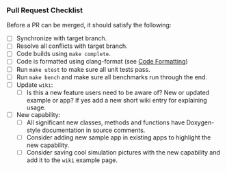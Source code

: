 ### Pull Request Checklist

Before a PR can be merged, it should satisfy the following:
- [ ] Synchronize with target branch.
- [ ] Resolve all conflicts with target branch.
- [ ] Code builds using `make complete`.
- [ ] Code is formatted using clang-format (see [Code Formatting](https://bitbucket.org/zulianp/utopia/wiki/Code%20formatting))
- [ ] Run `make utest` to make sure all unit tests pass.
- [ ] Run `make bench` and make sure all benchmarks run through the end.
- [ ] Update `wiki`:
    - [ ] Is this a new feature users need to be aware of? New or updated example or app? If yes add a new short wiki entry for explaining usage.
- [ ] New capability:
   - [ ] All significant new classes, methods and functions have Doxygen-style documentation in source comments.
   - [ ] Consider adding new sample app in existing apps to highlight the new capability.
   - [ ] Consider saving cool simulation pictures with the new capability and add it to the `wiki` example page.
